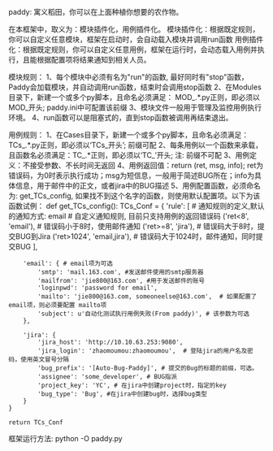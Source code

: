 paddy: 寓义稻田，你可以在上面种植你想要的农作物。

在本框架中，取义为：模块插件化，用例插件化。
模块插件化：根据既定规则，你可以自定义任意模块，框架在启动时，会自动载入模块并调用run函数
用例插件化：根据既定规则，你可以自定义任意用例，框架在运行时，会动态载入用例并执行，且能根据配置项将结果通知到相关人员。

模块规则：
1、每个模块中必须有名为"run"的函数, 最好同时有"stop"函数，Paddy会加载模块，并自动调用run函数，结束时会调用stop函数
2、在Modules目录下，新建一个或多个py脚本，且命名必须满足： MOD_.*.py正则，即必须以MOD_开头; paddy.ini中可配置该前缀
3、模块文件一般用于管理及监控用例执行环境。
4、run函数可以是阻塞式的，直到stop函数被调用再结束退出。

用例规则：
1、在Cases目录下，新建一个或多个py脚本，且命名必须满足： TCs_.*.py正则，即必须以‘TCs_开头’; 前缀可配
2、每条用例以一个函数来承载，且函数名必须满足：TC_.*正则，即必须以‘TC_’开头; 注: 前缀不可配
3、用例定义：不接受参数、不长时间无返回
4、用例返回值：return (ret, msg, info); ret为错误码，为0时表示执行成功；msg为短信息，一般用于简述BUG所在；info为具体信息，用于邮件中的正文，或者jira中的BUG描述
5、用例配置函数，必须命名为: get_TCs_config, 如果找不到这个名字的函数，则使用默认配置项。以下为该函数试例：
def get_TCs_config():
	TCs_Conf = {
		'rule': [ # 通知规则的定义,默认的通知方式: email
			  # 自定义通知规则, 目前只支持用例的返回错误码
				('ret<8', 'email'),	# 错误码小于8时，使用邮件通知
				('ret>=8', 'jira'),	# 错误码大于8时，提交BUG到Jira
				('ret>1024', 'email,jira'),	# 错误码大于1024时，邮件通知，同时提交BUG
			],
		
		'email': { # email项为可选
			'smtp': 'mail.163.com', #发送邮件使用的smtp服务器
			'mailfrom': 'jie800@163.com', #用于发送邮件的账号
			'loginpwd': 'password for email',
			'mailto': 'jie800@163.com, someoneelse@163.com',  # 如果配置了email项，则必须要配置 mailto项
			'subject': u'自动化测试执行用例失败(From paddy)', # 该参数为可选
		},

		'jira': {
			'jira_host': 'http://10.10.63.253:9080',
			'jira_login': 'zhaomoumou:zhaomoumou',  # 登陆jira的用户名及密码，使用英文冒号分隔
			'bug_prefix': '[Auto-Bug-Paddy]', # 提交的Bug的标题的前缀，可选。 
			'assignee': 'some_developer', # BUG指派
			'project_key': 'YC', # 在jira中创建project时，指定的key
			'bug_type': 'Bug', #在jira中创建bug时，选择bug类型
		}
	}

	return TCs_Conf

框架运行方法:
python -O paddy.py
